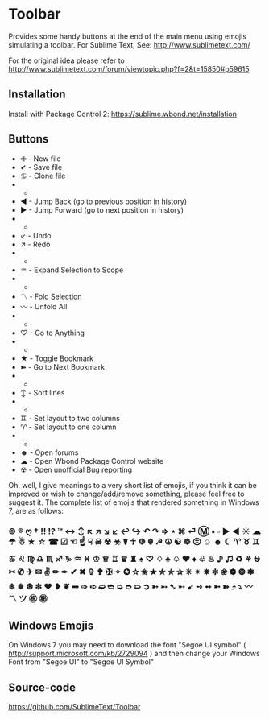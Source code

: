 # Toolbar

Provides some handy buttons at the end of the main menu using emojis simulating a toolbar. For Sublime Text, See: http://www.sublimetext.com/

For the original idea please refer to http://www.sublimetext.com/forum/viewtopic.php?f=2&t=15850#p59615

## Installation

Install with Package Control 2: https://sublime.wbond.net/installation

## Buttons

  * ✙ - New file
  * ✔ - Save file
  * ♋ - Clone file
  * -
  * ◀ - Jump Back (go to previous position in history)
  * ▶ - Jump Forward (go to next position in history)
  * -
  * ↙ - Undo
  * ↗ - Redo
  * -
  * ♒ - Expand Selection to Scope
  * -
  * 〽 - Fold Selection
  * 〰 - Unfold All
  * -
  * ♡ - Go to Anything
  * -
  * ★ - Toggle Bookmark
  * ➽ - Go to Next Bookmark
  * -
  * ↕ - Sort lines
  * -
  * ♊ - Set layout to two columns
  * ♈ - Set layout to one column
  * -
  * ☻ - Open forums
  * ☁ - Open Wbond Package Control website
  * ☢ - Open unofficial Bug reporting

Oh, well, I give meanings to a very short list of emojis, if you think it can be improved or wish to change/add/remove something, please feel free to suggest it. The complete list of emojis that rendered something in Windows 7, are as follows:

### © ® ღ † ‼ ⁉ ™ ↔ ↕ ↖ ↗ ↘ ↙ ↩ ↪ ↶ ↷ ⇒ ⋆ ⌘ ⏎ Ⓜ ▪ ▫ ▶ ◀ ☀ ☁ ☂ ☃ ★ ☆ ☎ ☑ ☜ ☝ ☟ ☠ ☢ ☣ ☤ ☥ ☫ ☬ ☭ ☮ ☯ ☸ ☹ ☺ ☻ ☾ ♈ ♉ ♊ ♋ ♌ ♍ ♎ ♏ ♐ ♑ ♒ ♓ ♔ ♕ ♖ ♛ ♜ ♠ ♡ ♢ ♣ ♤ ♥ ♦ ♧ ♨ ♪ ♫ ♻ ⚘ ⛎ ✂ ✆ ✈ ✉ ✌ ✏ ✒ ✔ ✖ ✞ ✟ ✠ ✧ ✪ ✫ ✬ ✭ ✮ ✯ ✰ ✳ ✴ ✵ ✼ ❀ ❁ ❂ ❃ ❄ ❅ ❆ ❇ ❤ ❥ ❦ ➡ ➩ ➪ ➫ ➬ ➭ ➮ ➯ ➲ ➳ ➵ ➷ ➸ ➹ ➺ ➻ ➼ ➽ ⤴ ⤵ 〰 〽 ツ ㊗ ㊙

## Windows Emojis

On Windows 7 you may need to download the font "Segoe UI symbol" ( http://support.microsoft.com/kb/2729094 ) and then change your Windows Font from "Segoe UI" to "Segoe UI Symbol"

## Source-code

https://github.com/SublimeText/Toolbar
